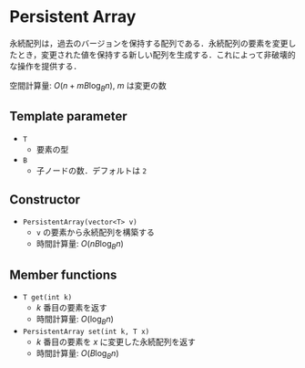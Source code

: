 # Persistent Array

永続配列は，過去のバージョンを保持する配列である．永続配列の要素を変更したとき，変更された値を保持する新しい配列を生成する．これによって非破壊的な操作を提供する．

空間計算量: $O(n + m B \log_B n)$, $m$ は変更の数

## Template parameter

- `T`
    - 要素の型
- `B`
    - 子ノードの数．デフォルトは `2`

## Constructor

- `PersistentArray(vector<T> v)`
    - `v` の要素から永続配列を構築する
    - 時間計算量: $O(nB \log_B n)$

## Member functions

- `T get(int k)`
    - $k$ 番目の要素を返す
    - 時間計算量: $O(\log_B n)$
- `PersistentArray set(int k, T x)`
    - $k$ 番目の要素を $x$ に変更した永続配列を返す
    - 時間計算量: $O(B \log_B n)$
